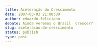 ```yaml
---
title: Aceleração do Crescimento
date: 2007-03-03 21:00:00
author: eduardo.feliciano
debate: Ainda veremos o Brasil  crescer?
slug: aceleracao-do-crescimento
status: publish 
type: post
---
```



